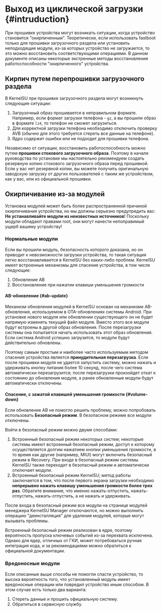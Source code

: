 # Выход из циклической загрузки {#intruduction}

При прошивке устройства могут возникать ситуации, когда устройство становится "окирпиченным". Теоретически, если использовать fastboot только для прошивки загрузочного раздела или установить неподходящие модули, из-за которых устройство не загружается, то это можно восстановить соответствующими операциями. В данном документе описаны некоторые экстренные методы восстановления работоспособности "окирпиченного" устройства.

## Кирпич путем перепрошивки загрузочного раздела

В KernelSU при прошивке загрузочного раздела могут возникнуть следующие ситуации:

1. Загрузочный образ прошивается в неправильном формате. Например, если формат загрузки телефона - `gz`, а вы прошили образ в формате `lz4`, то телефон не сможет загрузиться.
2. Для корректной загрузки телефона необходимо отключить проверку AVB (обычно для этого требуется стереть все данные на телефоне).
3. Ядро содержит ошибки или не подходит для прошивки телефона.

Независимо от ситуации, восстановить работоспособность можно путем **прошивки стокового загрузочного образа**. Поэтому в начале руководства по установке мы настоятельно рекомендуем создать резервную копию стокового загрузочного образа перед прошивкой. Если у вас нет резервной копии, вы можете получить оригинальную заводскую загрузку от других пользователей с таким же устройством, как у вас, или из официальной прошивки.

## Окирпичивание из-за модулей

Установка модулей может быть более распространенной причиной окирпичивания устройства, но мы должны серьезно предупредить вас: **Не устанавливайте модули из неизвестных источников**! Поскольку модули обладают правами root, они могут нанести непоправимый ущерб вашему устройству!

### Нормальные модули

Если вы прошили модуль, безопасность которого доказана, но он приводит к невозможности загрузки устройства, то такая ситуация легко восстанавливается в KernelSU без каких-либо проблем. KernelSU имеет встроенные механизмы для спасения устройства, в том числе следующие:

1. Обновление AB
2. Восстановление при нажатии клавиши уменьшения громкости

#### AB-обновление {#ab-update}

Механизм обновления модулей в KernelSU основан на механизме AB-обновления, используемом в OTA-обновлениях системы Android. При установке нового модуля или обновлении существующего он не будет напрямую изменять текущий файл модуля. Вместо этого все модули будут встроены в другой образ обновления. После перезагрузки системы она попытается начать использовать этот образ обновления. Если система Android успешно загрузится, то модули будут действительно обновлены.

Поэтому самым простым и наиболее часто используемым методом спасения устройства является **принудительная перезагрузка**. Если после прошивки модуля не удается запустить систему, можно нажать и удерживать кнопку питания более 10 секунд, после чего система автоматически перезагрузится; после перезагрузки произойдет откат к состоянию до обновления модуля, а ранее обновленные модули будут автоматически отключены.

#### Спасение, с зажатой клавишей уменьшения громкости {#volume-down}

Если обновление AB не помогло решить проблему, можно попробовать использовать **Безопасный режим**. В безопасном режиме все модули отключены.

Войти в безопасный режим можно двумя способами:

1. Встроенный безопасный режим некоторых систем; некоторые системы имеют встроенный безопасный режим, доступ к которому осуществляется долгим нажатием кнопки уменьшения громкости, в то время как другие (например, MIUI) могут включить безопасный режим в Recovery. При входе в безопасный режим системы KernelSU также переходит в безопасный режим и автоматически отключает модули.
2. Встроенный безопасный режим KernelSU; метод работы заключается в том, что после первого экрана загрузки необходимо **непрерывно нажать клавишу уменьшения громкости более трех раз**. Обратите внимание, что именно нажать-отпустить, нажать-отпустить, нажать-отпустить, а не нажать и удерживать.

После входа в безопасный режим все модули на странице модулей менеджера KernelSU Manager отключаются, но можно выполнить операцию "деинсталляция" для удаления модулей, которые могут вызывать проблемы.

Встроенный безопасный режим реализован в ядре, поэтому вероятность пропуска ключевых событий из-за перехвата исключена. Однако для ядер, отличных от ГКИ, может потребоваться ручная интеграция кода, и за рекомендациями можно обратиться к официальной документации.

### Вредоносные модули

Если описанные выше способы не помогли спасти устройство, то высока вероятность того, что установленный модуль имеет вредоносные операции или повредил устройство иным способом. В этом случае есть только два варианта:

1. Стереть данные и прошить официальную систему.
2. Обратиться в сервисную службу.
